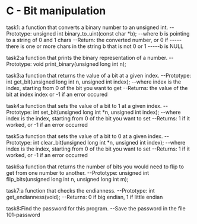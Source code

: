 <h1>C - Bit manipulation</h1>

task1: a function that converts a binary number to an unsigned int.
--Prototype: unsigned int binary_to_uint(const char *b);
--where b is pointing to a string of 0 and 1 chars
--Return: the converted number, or 0 if
-----there is one or more chars in the string b that is not 0 or 1
-----b is NULL

task2:a function that prints the binary representation of a number.
--Prototype: void print_binary(unsigned long int n);

task3:a function that returns the value of a bit at a given index.
--Prototype: int get_bit(unsigned long int n, unsigned int index);
--where index is the index, starting from 0 of the bit you want to get
--Returns: the value of the bit at index index or -1 if an error occured

task4:a function that sets the value of a bit to 1 at a given index.
--Prototype: int set_bit(unsigned long int *n, unsigned int index);
--where index is the index, starting from 0 of the bit you want to set
--Returns: 1 if it worked, or -1 if an error occurred

task5:a function that sets the value of a bit to 0 at a given index.
--Prototype: int clear_bit(unsigned long int *n, unsigned int index);
--where index is the index, starting from 0 of the bit you want to set
--Returns: 1 if it worked, or -1 if an error occurred

task6:a function that returns the number of bits you would need to flip to get from one number to another.
--Prototype: unsigned int flip_bits(unsigned long int n, unsigned long int m);

task7:a function that checks the endianness.
--Prototype: int get_endianness(void);
--Returns: 0 if big endian, 1 if little endian

task8:Find the password for this program.
--Save the password in the file 101-password
